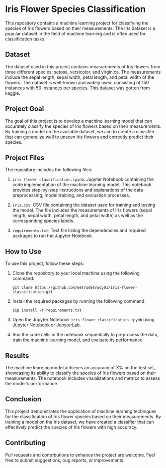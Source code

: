 # Iris Flower Species Classification

This repository contains a machine learning project for classifying the species of Iris flowers based on their measurements. The Iris dataset is a popular dataset in the field of machine learning and is often used for classification tasks.

## Dataset

The dataset used in this project contains measurements of Iris flowers from three different species: setosa, versicolor, and virginica. The measurements include the sepal length, sepal width, petal length, and petal width of the flowers. The dataset is well-known and widely used, consisting of 150 instances with 50 instances per species. This dataset was gotten from kaggle.

## Project Goal

The goal of this project is to develop a machine learning model that can accurately classify the species of Iris flowers based on their measurements. By training a model on the available dataset, we aim to create a classifier that can generalize well to unseen Iris flowers and correctly predict their species.

## Project Files

The repository includes the following files:

1. `iris flower classification.ipynb`: Jupyter Notebook containing the code implementation of the machine learning model. This notebook provides step-by-step instructions and explanations of the data preprocessing, model training, and evaluation processes.

2. `iris.csv`: CSV file containing the dataset used for training and testing the model. The file includes the measurements of Iris flowers (sepal length, sepal width, petal length, and petal width) as well as the corresponding species labels.

3. `requirements.txt`: Text file listing the dependencies and required packages to run the Jupyter Notebook.

## How to Use

To use this project, follow these steps:

1. Clone the repository to your local machine using the following command:
   ```
   git clone https://github.com/Getrudetrudy01/iris-flower-classification.git
   ```

2. Install the required packages by running the following command:
   ```
   pip install -r requirements.txt
   ```

3. Open the Jupyter Notebook `iris flower classification.ipynb` using Jupyter Notebook or JupyterLab.

4. Run the code cells in the notebook sequentially to preprocess the data, train the machine learning model, and evaluate its performance.

## Results

The machine learning model achieves an accuracy of X% on the test set, showcasing its ability to classify the species of Iris flowers based on their measurements. The notebook includes visualizations and metrics to assess the model's performance.

## Conclusion

This project demonstrates the application of machine learning techniques for the classification of Iris flower species based on their measurements. By training a model on the Iris dataset, we have created a classifier that can effectively predict the species of Iris flowers with high accuracy.

## Contributing

Pull requests and contributions to enhance the project are welcome. Feel free to submit suggestions, bug reports, or improvements.

